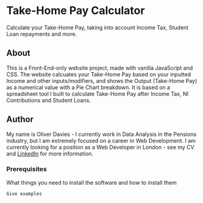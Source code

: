 # Take-Home Pay Calculator

Calculate your Take-Home Pay, taking into account Income Tax, Student Loan repayments and more.

## About

This is a Front-End-only website project, made with vanilla JavaScript and CSS.
The website calcuates your Take-Home Pay based on your inputted Income and other inputs/modifiers, and shows the Output (Take-Home Pay) as a numerical value with a Pie Chart breakdown.
It is based on a spreadsheet tool I built to calculate Take-Home Pay after Income Tax, NI Contributions and Student Loans.

## Author

My name is Oliver Davies - I currently work in Data Analysis in the Pensions industry, but I am extremely focused on a career in Web Development.
I am currently looking for a position as a Web Developer in London - see my CV and [LinkedIn](https://www.linkedin.com/in/oliver-davies-358291138/) for more information.

### Prerequisites

What things you need to install the software and how to install them

```
Give examples
```
